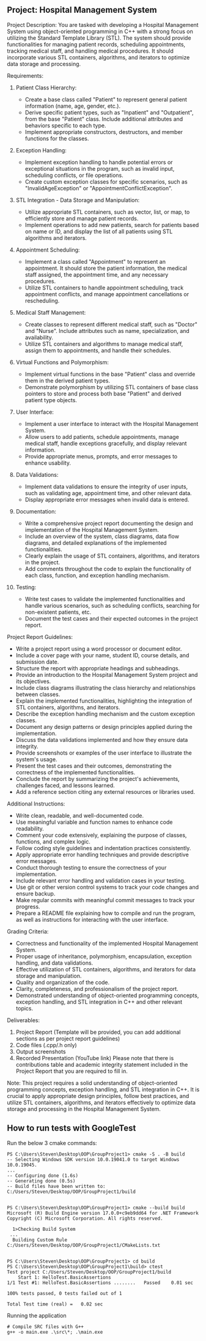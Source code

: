 ## Project: Hospital Management System

Project Description:
You are tasked with developing a Hospital Management System using object-oriented programming in C++ with a strong focus on utilizing the Standard Template Library (STL). The system should provide functionalities for managing patient records, scheduling appointments, tracking medical staff, and handling medical procedures. It should incorporate various STL containers, algorithms, and iterators to optimize data storage and processing.

Requirements:

1. Patient Class Hierarchy:
   - Create a base class called "Patient" to represent general patient information (name, age, gender, etc.).
   - Derive specific patient types, such as "Inpatient" and "Outpatient", from the base "Patient" class. Include additional attributes and behaviors specific to each type.
   - Implement appropriate constructors, destructors, and member functions for the classes.

2. Exception Handling:
   - Implement exception handling to handle potential errors or exceptional situations in the program, such as invalid input, scheduling conflicts, or file operations.
   - Create custom exception classes for specific scenarios, such as "InvalidAgeException" or "AppointmentConflictException".

3. STL Integration - Data Storage and Manipulation:
   - Utilize appropriate STL containers, such as vector, list, or map, to efficiently store and manage patient records.
   - Implement operations to add new patients, search for patients based on name or ID, and display the list of all patients using STL algorithms and iterators.

4. Appointment Scheduling:
   - Implement a class called "Appointment" to represent an appointment. It should store the patient information, the medical staff assigned, the appointment time, and any necessary procedures.
   - Utilize STL containers to handle appointment scheduling, track appointment conflicts, and manage appointment cancellations or rescheduling.

5. Medical Staff Management:
   - Create classes to represent different medical staff, such as "Doctor" and "Nurse". Include attributes such as name, specialization, and availability.
   - Utilize STL containers and algorithms to manage medical staff, assign them to appointments, and handle their schedules.

6. Virtual Functions and Polymorphism:
   - Implement virtual functions in the base "Patient" class and override them in the derived patient types.
   - Demonstrate polymorphism by utilizing STL containers of base class pointers to store and process both base "Patient" and derived patient type objects.

7. User Interface:
   - Implement a user interface to interact with the Hospital Management System.
   - Allow users to add patients, schedule appointments, manage medical staff, handle exceptions gracefully, and display relevant information.
   - Provide appropriate menus, prompts, and error messages to enhance usability.

8. Data Validations:
   - Implement data validations to ensure the integrity of user inputs, such as validating age, appointment time, and other relevant data.
   - Display appropriate error messages when invalid data is entered.

9. Documentation:
   - Write a comprehensive project report documenting the design and implementation of the Hospital Management System.
   - Include an overview of the system, class diagrams, data flow diagrams, and detailed explanations of the implemented functionalities.
   - Clearly explain the usage of STL containers, algorithms, and iterators in the project.
   - Add comments throughout the code to explain the functionality of each class, function, and exception handling mechanism.

10. Testing:
    - Write test cases to validate the implemented functionalities and handle various scenarios, such as scheduling conflicts, searching for non-existent patients, etc.
    - Document the test cases and their expected outcomes in the project report.

Project Report Guidelines:
- Write a project report using a word processor or document editor.
- Include a cover page with your name, student ID, course details, and submission date.
- Structure the report with appropriate headings and subheadings.
- Provide an introduction to the Hospital Management System project and its objectives.
- Include class diagrams illustrating the class hierarchy and relationships between classes.
- Explain the implemented functionalities, highlighting the integration of STL containers, algorithms, and iterators.
- Describe the exception handling mechanism and the custom exception classes.
- Document any design patterns or design principles applied during the implementation.
- Discuss the data validations implemented and how they ensure data integrity.
- Provide screenshots or examples of the user interface to illustrate the system's usage.
- Present the test cases and their outcomes, demonstrating the correctness of the implemented functionalities.
- Conclude the report by summarizing the project's achievements, challenges faced, and lessons learned.
- Add a reference section citing any external resources or libraries used.

Additional Instructions:
- Write clean, readable, and well-documented code.
- Use meaningful variable and function names to enhance code readability.
- Comment your code extensively, explaining the purpose of classes, functions, and complex logic.
- Follow coding style guidelines and indentation practices consistently.
- Apply appropriate error handling techniques and provide descriptive error messages.
- Conduct thorough testing to ensure the correctness of your implementation.
- Include relevant error handling and validation cases in your testing.
- Use git or other version control systems to track your code changes and ensure backup.
- Make regular commits with meaningful commit messages to track your progress.
- Prepare a README file explaining how to compile and run the program, as well as instructions for interacting with the user interface.

Grading Criteria:
- Correctness and functionality of the implemented Hospital Management System.
- Proper usage of inheritance, polymorphism, encapsulation, exception handling, and data validations.
- Effective utilization of STL containers, algorithms, and iterators for data storage and manipulation.
- Quality and organization of the code.
- Clarity, completeness, and professionalism of the project report.
- Demonstrated understanding of object-oriented programming concepts, exception handling, and STL integration in C++ and other relevant topics.

Deliverables:
1.	Project Report (Template will be provided, you can add additional sections as per project report guidelines)
2.	Code files (.cpp/.h only)
3.	Output screenshots
4.	Recorded Presentation (YouTube link)
Please note that there is contributions table and academic integrity statement included in the Project Report that you are required to fill in.

Note: This project requires a solid understanding of object-oriented programming concepts, exception handling, and STL integration in C++. It is crucial to apply appropriate design principles, follow best practices, and utilize STL containers, algorithms, and iterators effectively to optimize data storage and processing in the Hospital Management System.


How to run tests with GoogleTest
-----------------------------
Run the below 3 cmake commands:
```
PS C:\Users\Steven\Desktop\OOP\GroupProject1> cmake -S . -B build
-- Selecting Windows SDK version 10.0.19041.0 to target Windows 10.0.19045.
...
-- Configuring done (1.6s)
-- Generating done (0.5s)
-- Build files have been written to: C:/Users/Steven/Desktop/OOP/GroupProject1/build


PS C:\Users\Steven\Desktop\OOP\GroupProject1> cmake --build build
Microsoft (R) Build Engine version 17.0.0+c9eb9dd64 for .NET Framework
Copyright (C) Microsoft Corporation. All rights reserved.

  1>Checking Build System
 ...
  Building Custom Rule C:/Users/Steven/Desktop/OOP/GroupProject1/CMakeLists.txt


PS C:\Users\Steven\Desktop\OOP\GroupProject1> cd build
PS C:\Users\Steven\Desktop\OOP\GroupProject1\build> ctest
Test project C:/Users/Steven/Desktop/OOP/GroupProject1/build
    Start 1: HelloTest.BasicAssertions
1/1 Test #1: HelloTest.BasicAssertions ........   Passed    0.01 sec

100% tests passed, 0 tests failed out of 1

Total Test time (real) =   0.02 sec
```

Running the application
```
# Compile SRC files with G++
g++ -o main.exe .\src\*; .\main.exe
```